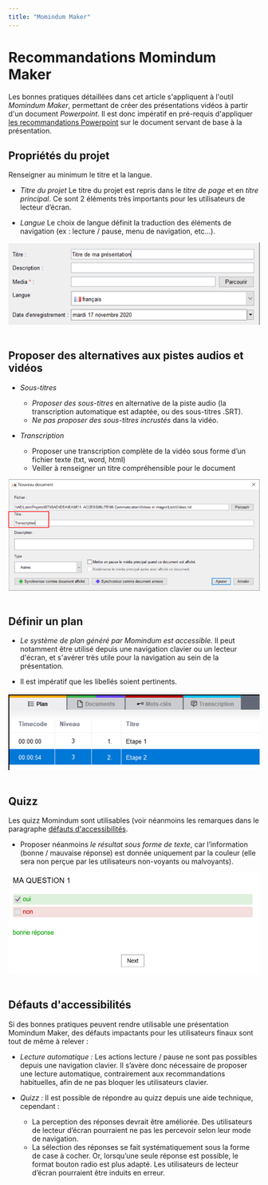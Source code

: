 ```yaml
---
title: "Momindum Maker"
---
```


# Recommandations Momindum Maker

Les bonnes pratiques détaillées dans cet article s'appliquent à l'outil *Momindum Maker*, permettant de créer des présentations vidéos à partir d'un document *Powerpoint*.
Il est donc impératif en pré-requis d'appliquer <a href="http://localhost:8080/fr/contenu-editorial/powerpoint/">les recommandations Powerpoint</a> sur le document servant de base à la présentation.

## Propriétés du projet
Renseigner au minimum le titre et la langue.

- *Titre du projet*
Le titre du projet est repris dans le *titre de page* et en *titre principal*.
Ce sont 2 éléments très importants pour les utilisateurs de lecteur d’écran.

- *Langue*
Le choix de langue définit la traduction des éléments de navigation (ex : lecture / pause, menu de navigation, etc…).

<img alt="" src="/fr/contenu-editorial/images/titre-presentation.png" class="img-fluid" />  &nbsp;

## Proposer des alternatives aux pistes audios et vidéos
- *Sous-titres*
	- *Proposer des sous-titres* en alternative de la piste audio (la transcription automatique est adaptée, ou des sous-titres .SRT).
	- *Ne pas proposer des sous-titres incrustés* dans la vidéo.

- *Transcription*
	- Proposer une transcription complète de la vidéo sous forme d’un fichier texte (txt, word, html)
	- Veiller à renseigner un titre compréhensible pour le document
	
<img alt="" src="/fr/contenu-editorial/images/momindum-alternative.png" class="img-fluid" />  &nbsp;
	
## Définir un plan
- *Le système de plan généré par Momindum est accessible.*
Il peut notamment être utilisé depuis une navigation clavier ou un lecteur d'écran, et s'avérer très utile pour la navigation au sein de la présentation.


- Il est impératif que les libellés soient pertinents.

<img alt="" src="/fr/contenu-editorial/images/momindum-plan.png" class="img-fluid" />  &nbsp;
	
## Quizz
Les quizz Momindum sont utilisables (voir néanmoins les remarques dans le paragraphe <a href="/fr/contenu-editorial/e-learning/momindum/#defauts-daccessibilites">défauts d'accessibilités</a>.

- Proposer néanmoins *le résultat sous forme de texte*, car l’information (bonne / mauvaise réponse) est donnée uniquement par la couleur (elle sera non perçue par les utilisateurs non-voyants ou malvoyants).

<img alt="" src="/fr/contenu-editorial/images/momindum-quizz.png" class="img-fluid" />  &nbsp;
	
## Défauts d'accessibilités

Si des bonnes pratiques peuvent rendre utilisable une présentation Momindum Maker, des défauts impactants pour les utilisateurs finaux sont tout de même à relever :

- *Lecture automatique :*
Les actions lecture / pause  ne sont pas possibles depuis une navigation clavier.
Il s’avère donc nécessaire de proposer une lecture automatique, contrairement aux recommandations habituelles, afin de ne pas bloquer les utilisateurs clavier.

- *Quizz :*
Il est possible de répondre au quizz depuis une aide technique, cependant :

	- La perception des réponses devrait être améliorée.
	Des utilisateurs de lecteur d’écran pourraient ne pas les percevoir selon leur mode de navigation.
	- La sélection des réponses se fait systématiquement sous la forme de case à cocher.
	Or, lorsqu’une seule réponse est possible, le format bouton radio est plus adapté.
	Les utilisateurs de lecteur d’écran pourraient être induits en erreur.





